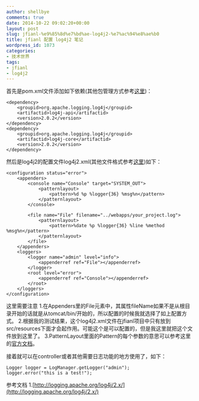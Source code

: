 ```yaml
---
author: shellbye
comments: true
date: 2014-10-22 09:02:20+00:00
layout: post
slug: jfianl-%e9%85%8d%e7%bd%ae-log4j2-%e7%ac%94%e8%ae%b0
title: jfianl 配置 log4j2 笔记
wordpress_id: 1073
categories:
- 技术世界
tags:
- jfianl
- log4j2
---
```


首先是pom.xml文件添加如下依赖(其他包管理方式参考[这里](http://logging.apache.org/log4j/2.x/maven-artifacts.html))：

    
    
    <dependency>
        <groupid>org.apache.logging.log4j</groupid>
        <artifactid>log4j-api</artifactid>
        <version>2.0.2</version>
    </dependency>
    <dependency>
        <groupid>org.apache.logging.log4j</groupid>
        <artifactid>log4j-core</artifactid>
        <version>2.0.2</version>
    </dependency>



然后是log4j2的配置文件log4j2.xml(其他文件格式参考[这里](http://logging.apache.org/log4j/2.x/manual/configuration.html#AutomaticConfiguration))如下：

    
    
    <configuration status="error">
        <appenders>
            <console name="Console" target="SYSTEM_OUT">
                <patternlayout>
                    <pattern>%d %p %logger{36} %msg%n</pattern>
                </patternlayout>
            </console>
            
            <file name="File" filename="../webapps/your_project.log">
                <patternlayout>
                    <pattern>%date %p %logger{36} %line %method %msg%n</pattern>
                </patternlayout>
            </file>
        </appenders>
        <loggers>
            <logger name="admin" level="info">
                <appenderref ref="File"></appenderref>
            </logger>
            <root level="error">
                <appenderref ref="Console"></appenderref>
            </root>
        </loggers>
    </configuration>



这里需要注意
1.在Appenders里的File元素中，其属性fileName如果不是从根目录开始的话就是从tomcat/bin/开始的，所以配置的时候我就选择了如上配置方式。
2.根据我的测试结果，这个log4j2.xml文件在jfianl项目中只有放到src/resources下面才会起作用。可能这个是可以配置的，但是我这里就把这个文件放到这里了。
3.PatternLayout里面的Pattern的每个参数的意思可以参考这里的[官方文档](http://logging.apache.org/log4j/2.0/manual/layouts.html#Patterns)。

接着就可以在controller或者其他需要日志功能的地方使用了，如下：

    
    
    Logger logger = LogManager.getLogger("admin");
    logger.error("this is a test!");
    



参考文档
1.[http://logging.apache.org/log4j/2.x/](http://logging.apache.org/log4j/2.x/)
